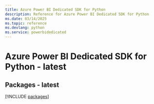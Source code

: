 ```yaml
---
title: Azure Power BI Dedicated SDK for Python
description: Reference for Azure Power BI Dedicated SDK for Python
ms.date: 03/14/2025
ms.topic: reference
ms.devlang: python
ms.service: powerbidedicated
---
```

# Azure Power BI Dedicated SDK for Python - latest
## Packages - latest
[!INCLUDE [packages](power-bi-dedicated-index.md)]